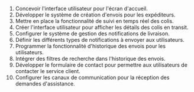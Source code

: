 1. Concevoir l'interface utilisateur pour l'écran d'accueil.
2. Développer le système de création d'envois pour les expéditeurs.
3. Mettre en place la fonctionnalité de suivi en temps réel des colis.
4. Créer l'interface utilisateur pour afficher les détails des colis en transit.
5. Configurer le système de gestion des notifications de livraison.
6. Définir les différents types de notifications à envoyer aux utilisateurs.
7. Programmer la fonctionnalité d'historique des envois pour les utilisateurs.
8. Intégrer des filtres de recherche dans l'historique des envois.
9. Développer le formulaire de contact pour permettre aux utilisateurs de contacter le service client.
10. Configurer les canaux de communication pour la réception des demandes d'assistance.